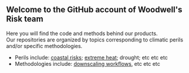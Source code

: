 ## Welcome to the GitHub account of Woodwell's Risk team

Here you will find the code and methods behind our products.  
Our repositories are organized by topics corresponding to climatic perils and/or specific methodologies. 
- Perils include: [coastal risks](https://github.com/search?q=org%3AWoodwellRisk%20topic%3Acoastal&type=repositories); [extreme heat](https://github.com/search?q=org%3AWoodwellRisk%20topic%3Aheat&type=repositories); drought; etc etc etc
- Methodologies include: [downscaling workflows](https://github.com/search?q=org%3AWoodwellRisk%20topic%3Abasd&type=repositories), etc etc etc
